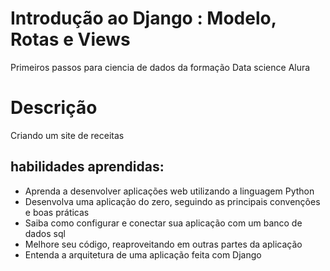 # Introdução ao Django : Modelo, Rotas e Views
Primeiros passos para ciencia de dados da formação Data science Alura

# Descrição 
Criando um site de receitas 


## habilidades aprendidas:

* Aprenda a desenvolver aplicações web utilizando a linguagem Python
* Desenvolva uma aplicação do zero, seguindo as principais convenções e boas práticas
* Saiba como configurar e conectar sua aplicação com um banco de dados sql
* Melhore seu código, reaproveitando em outras partes da aplicação
* Entenda a arquitetura de uma aplicação feita com Django